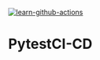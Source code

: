 [![learn-github-actions](https://github.com/MelodyFrogK/PytestCI-CD/actions/workflows/learn-github-action.yaml/badge.svg)](https://github.com/MelodyFrogK/PytestCI-CD/actions/workflows/learn-github-action.yaml)
# PytestCI-CD
